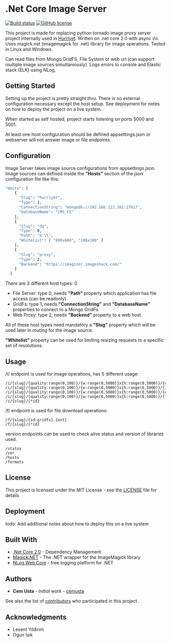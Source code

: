# .Net Core Image Server

[![Build status](https://ci.appveyor.com/api/projects/status/1cjhoy5er510ddlx?svg=true)](https://ci.appveyor.com/project/cemusta/imageserver-core) [![GitHub license](https://img.shields.io/badge/license-MIT-blue.svg)](https://raw.githubusercontent.com/cemusta/ImageServer.Core/master/LICENSE)

This project is made for replacing python tornado image proxy server project internally used in [Hurriyet](www.hurriyet.com.tr). Written on .net core 2.0 with async i/o. Uses magick.net (imagemagick for .net) library for image operations. Tested in Linux and Windows.

Can read files from Mongo GridFS, File System or web url (can support multiple image sources simultaniously). Logs errors to console and Elastic stack (ELK) using NLog.

## Getting Started

Setting up the project is pretty straight thru. There is no external configuration necessary except the host setup. See deployment for notes on how to deploy the project on a live system.

When started as self hosted, project starts listening on ports 5000 and 5001. 

At least one host configuration should be defined appsettings.json or webserver will not answer image or file endpoints.

## Configuration

Image Server takes image source configurations from appsettings.json. Image sources can defined inside the **"Hosts"** section of the json configuration file like this:

```sh
"Hosts": [
    {
      "Slug": "hurriyet",
      "Type": 1,
      "ConnectionString": "mongodb://192.168.113.161:27017",
      "DatabaseName": "CMS_FS"
    },
    {
      "Slug": "dg",
      "Type": 0,
      "Path": "X:\\",
      "Whitelist": [ "800x600", "100x100" ]
    },
    {
      "Slug": "proxy",
      "Type": 2,
      "Backend": "https://imagizer.imageshack.com/"
    }
  ]
```

There are 3 different host types: 0
* File Server: type 0, needs **"Path"** property which application has file access (can be readonly)
* GridFs: type 1, needs **"ConnectionString"** and **"DatabaseName"** properties to connect to a Mongo GridFs
* Web Proxy: type 2, needs **"Backend"** property to a web host.

All of these host types need mandatory a **"Slug"** property which will be used later in routing for the image source.

**"Whitelist"** property can be used for limiting resizing requests to a specific set of resolutions.



## Usage


/i/ endpoint is used for image operations, has 5 different usage:
```
/i/{slug}/{quality:range(0,100)}/{w:range(0,5000)}x{h:range(0,5000)}/{options:opt}/{id:gridfs}
/i/{slug}/{quality:range(0,100)}/{w:range(0,5000)}x{h:range(0,5000)}/{id:gridfs}
/i/{slug}/{quality:range(0,100)}/{w:range(0,5000)}x{h:range(0,5000)}/{options:opt}/{*id}
/i/{slug}/{quality:range(0,100)}/{w:range(0,5000)}x{h:range(0,5000)}/{*id}
/i/{slug}/{*id}
```
/f/ endpoint is used for file download operations:
```
/f/{slug}/{id:gridfs}.{ext}
/f/{slug}/{*id}
```
version endpoints can be used to check alive status and version of libraries used.
```
/status
/ver
/hosts
/formats
```
## License

This project is licensed under the MIT License - see the [LICENSE](LICENSE) file for details

## Deployment

todo: Add additional notes about how to deploy this on a live system

## Built With

* [.Net Core 2.0](https://github.com/aspnet/Home) - Dependency Management
* [Magick.NET](https://github.com/dlemstra/Magick.NET) - The .NET wrapper for the ImageMagick library
* [NLog.Web.Core](https://github.com/NLog/NLog.Web) - free logging platform for .NET

## Authors

* **Cem Usta** - *Initial work* - [cemusta](https://github.com/cemusta)

See also the list of [contributors](https://github.com/cemusta/ImageServer.Core/graphs/contributors) who participated in this project.

## Acknowledgments

* Levent Yıldırım
* Ogun Isık
